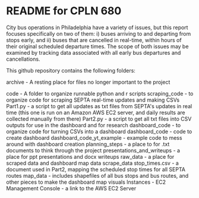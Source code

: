 # README for CPLN 680

City bus operations in Philadelphia have a variety of issues, but this report focuses specifically on two of them: i) buses arriving to and departing from stops early, and ii) buses that are cancelled in real-time, within hours of their original scheduled departure times. The scope of both issues may be examined by tracking data associated with all early bus departures and cancellations.

This github repository contains the following folders:

archive - A resting place for files no longer important to the project

code - A folder to organize runnable python and r scripts
        scraping_code - to organize code for scraping SEPTA real-time updates and making CSVs
            Part1.py - a script to get all updates as txt files from SEPTA's updates in real time
            (this one is run on an Amazon AWS EC2 server, and daily results are collected manually from there)
            Part2.py - a script to get all txt files into CSV outputs for use in the dashboard and for research
        dashboard_code - to organize code for turning CSVs into a dashboard
            dashboard_code - code to create dashboard
            dashboard_code_yt_example - example code to mess around with dashboard creation
        planning_steps - a place to for .txt documents to think through the project
        presentations_and_writeups - a place for ppt presentations and docx writeups
        raw_data - a place for scraped data and dashboard map data
            scrape_data
                stop_times.csv - a document used in Part2, mapping the scheduled stop times for all SEPTA routes
            map_data - includes shapefiles of all bus stops and bus routes, and other pieces to make the dashboard map visuals
        Instances - EC2 Management Console - a link to the AWS EC2 Server
